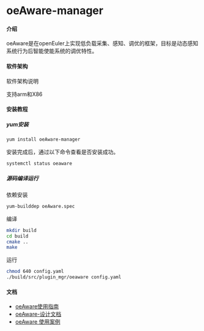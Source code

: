 # oeAware-manager

#### 介绍
oeAware是在openEuler上实现低负载采集、感知、调优的框架，目标是动态感知系统行为后智能使能系统的调优特性。

#### 软件架构
软件架构说明

支持arm和X86
#### 安装教程
##### yum安装
```sh
yum install oeAware-manager
```
安装完成后，通过以下命令查看是否安装成功。
```sh
systemctl status oeaware
```
##### 源码编译运行
依赖安装
```sh
yum-builddep oeAware.spec
```
编译
```sh
mkdir build
cd build
cmake ..
make 
```
运行
```sh
chmod 640 config.yaml
./build/src/plugin_mgr/oeaware config.yaml
```
#### 文档

+ [oeAware使用指南](docs/zh/master/oeaware_user_guide.md)
+ [oeAware-设计文档](docs/design/oeaware-设计文档.md)
+ [oeAware 使用案例](docs/example/)
